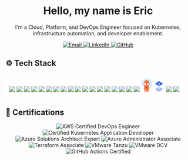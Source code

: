 <h1 align="center">Hello, my name is Eric</h1>

<p align="center">
  I'm a Cloud, Platform, and DevOps Engineer focused on Kubernetes, infrastructure automation, and developer enablement.
</p>

<p align="center">
  <a href="mailto:eric@polanco.sh">
    <img alt="Email" src="https://custom-icon-badges.demolab.com/badge/Email-eric@polanco.sh-D14836?style=for-the-badge&logo=gmail&logoColor=white" />
  </a>
  <a href="https://linkedin.com/in/ericjpolanco">
    <img alt="LinkedIn" src="https://custom-icon-badges.demolab.com/badge/LinkedIn-ericjpolanco-0A66C2?style=for-the-badge&logo=linkedin&logoColor=white" />
  </a>
  <a href="https://github.com/erpola">
    <img alt="GitHub" src="https://custom-icon-badges.demolab.com/badge/GitHub-@erpola-181717?style=for-the-badge&logo=github&logoColor=white" />
  </a>
</p>

## ⚙️ Tech Stack

<div align="center" style="background-color: white; padding: 10px; display: inline-block; border-radius: 8px;">
  <img src="https://cdn.jsdelivr.net/gh/devicons/devicon/icons/python/python-original.svg" width="30" />
  <img src="https://cdn.jsdelivr.net/gh/devicons/devicon/icons/typescript/typescript-original.svg" width="30" />
  <img src="https://cdn.jsdelivr.net/gh/devicons/devicon/icons/javascript/javascript-original.svg" width="30" />
  <img src="https://cdn.jsdelivr.net/gh/devicons/devicon/icons/go/go-original.svg" width="30" />
  <img src="https://cdn.jsdelivr.net/gh/devicons/devicon/icons/csharp/csharp-original.svg" width="30" />
  <img src="https://cdn.jsdelivr.net/gh/devicons/devicon/icons/bash/bash-original.svg" width="30" />
  <img src="https://cdn.jsdelivr.net/gh/devicons/devicon/icons/azure/azure-original.svg" width="30" />
  <img src="https://cdn.jsdelivr.net/gh/devicons/devicon/icons/amazonwebservices/amazonwebservices-original-wordmark.svg" width="30" />
  <img src="https://cdn.jsdelivr.net/gh/devicons/devicon/icons/googlecloud/googlecloud-original.svg" width="30" />
  <img src="https://cdn.jsdelivr.net/gh/devicons/devicon/icons/terraform/terraform-original.svg" width="30" />
  <img src="https://cdn.jsdelivr.net/gh/devicons/devicon/icons/ansible/ansible-original.svg" width="30" />
  <img src="https://cdn.jsdelivr.net/gh/devicons/devicon/icons/linux/linux-original.svg" width="30" />
  <img src="https://cdn.jsdelivr.net/gh/devicons/devicon/icons/kubernetes/kubernetes-plain.svg" width="30" />
  <img src="https://cdn.jsdelivr.net/gh/devicons/devicon/icons/docker/docker-original.svg" width="30" />
  <img src="https://cdn.jsdelivr.net/gh/devicons/devicon/icons/github/github-original.svg" width="30" />
  <img src="https://cdn.jsdelivr.net/gh/devicons/devicon/icons/gitlab/gitlab-original.svg" width="30" />
  <img src="https://cdn.jsdelivr.net/gh/devicons/devicon/icons/jenkins/jenkins-original.svg" width="30" />
  <img src="https://cdn.jsdelivr.net/gh/devicons/devicon/icons/circleci/circleci-plain.svg" width="30" />
  <img src="https://raw.githubusercontent.com/cncf/artwork/master/projects/argo/icon/color/argo-icon-color.svg" width="30" />
  <img src="https://raw.githubusercontent.com/cncf/artwork/master/projects/flux/icon/color/flux-icon-color.svg" width="30" />
  <img src="https://cdn.jsdelivr.net/gh/devicons/devicon/icons/react/react-original.svg" width="30" />
  <img src="https://www.vectorlogo.zone/logos/tailwindcss/tailwindcss-icon.svg" width="30" />
</div>

## 🏅 Certifications

<p align="center">
  <img alt="AWS Certified DevOps Engineer" src="https://custom-icon-badges.demolab.com/badge/AWS_DevOps_Engineer_Professional-232F3E?style=for-the-badge&logo=aws&logoColor=white" />
  <img alt="Certified Kubernetes Application Developer" src="https://custom-icon-badges.demolab.com/badge/Certified_Kubernetes_Application_Developer-326CE5?style=for-the-badge&logo=kubernetes&logoColor=white" />
  <img alt="Azure Solutions Architect Expert" src="https://custom-icon-badges.demolab.com/badge/Azure_Solutions_Architect_Expert-0078D4?style=for-the-badge&logo=microsoftazure&logoColor=white" />
  <img alt="Azure Administrator Associate" src="https://custom-icon-badges.demolab.com/badge/Azure_Administrator_Associate-0078D4?style=for-the-badge&logo=microsoftazure&logoColor=white" />
  <img alt="Terraform Associate" src="https://custom-icon-badges.demolab.com/badge/Terraform_Associate-623CE4?style=for-the-badge&logo=terraform&logoColor=white" />
  <img alt="VMware Tanzu" src="https://custom-icon-badges.demolab.com/badge/VMware_Tanzu_Kubernetes-607078?style=for-the-badge&logo=vmware&logoColor=white" />
  <img alt="VMware DCV" src="https://custom-icon-badges.demolab.com/badge/VMware_Data_Center_Virtualization-607078?style=for-the-badge&logo=vmware&logoColor=white" />
  <img alt="GitHub Actions Certified" src="https://custom-icon-badges.demolab.com/badge/GitHub_Actions_Certified-2088FF?style=for-the-badge&logo=githubactions&logoColor=white" />
</p>
